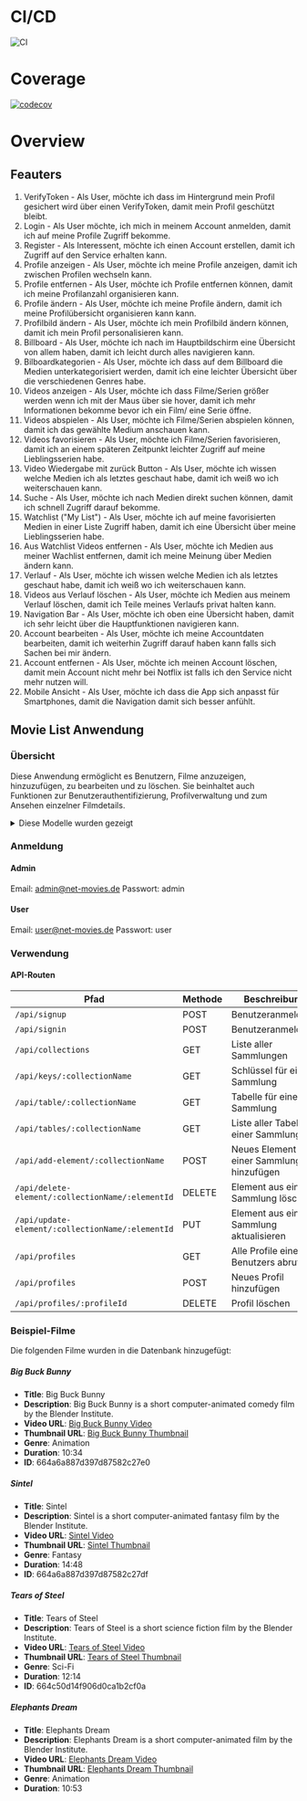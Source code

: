 # CI/CD

![CI](https://github.com/91doim1bif/IPR2/workflows/CI/CD%20Pipeline/badge.svg)

# Coverage

[![codecov](https://codecov.io/gh/91doim1bif/IPR2/graph/badge.svg?token=EDD7EI62T4)](https://codecov.io/gh/91doim1bif/IPR2)

# Overview

## Feauters

1. VerifyToken - Als User, möchte ich dass im Hintergrund mein Profil gesichert wird über einen VerifyToken, damit mein Profil geschützt bleibt.
2. Login - Als User möchte, ich mich in meinem Account anmelden, damit ich auf meine Profile Zugriff bekomme.
3. Register - Als Interessent, möchte ich einen Account erstellen, damit ich Zugriff auf den Service erhalten kann.
4. Profile anzeigen - Als User, möchte ich meine Profile anzeigen, damit ich zwischen Profilen wechseln kann.
5. Profile entfernen - Als User, möchte ich Profile entfernen können, damit ich meine Profilanzahl organisieren kann.
6. Profile ändern - Als User, möchte ich meine Profile ändern, damit ich meine Profilübersicht organisieren kann kann.
7. Profilbild ändern - Als User, möchte ich mein Profilbild ändern können, damit ich mein Profil personalisieren kann.
8. Billboard - Als User, möchte ich nach im Hauptbildschirm eine Übersicht von allem haben, damit ich leicht durch alles navigieren kann.
9. Bilboardkategorien - Als User, möchte ich dass auf dem Billboard die Medien unterkategorisiert werden, damit ich eine leichter Übersicht über die verschiedenen Genres habe.
10. Videos anzeigen - Als User, möchte ich dass Filme/Serien größer werden wenn ich mit der Maus über sie hover, damit ich mehr Informationen bekomme bevor ich ein Film/ eine Serie öffne.
11. Videos abspielen - Als User, möchte ich Filme/Serien abspielen können, damit ich das gewählte Medium anschauen kann.
12. Videos favorisieren - Als User, möchte ich Filme/Serien favorisieren, damit ich an einem späteren Zeitpunkt leichter Zugriff auf meine Lieblingsserien habe.
13. Video Wiedergabe mit zurück Button - Als User, möchte ich wissen welche Medien ich als letztes geschaut habe, damit ich weiß wo ich weiterschauen kann.
14. Suche - Als User, möchte ich nach Medien direkt suchen können, damit ich schnell Zugriff darauf bekomme.
15. Watchlist ("My List") - Als User, möchte ich auf meine favorisierten Medien in einer Liste Zugriff haben, damit ich eine Übersicht über meine Lieblingsserien habe.
16. Aus Watchlist Videos entfernen - Als User, möchte ich Medien aus meiner Wachlist entfernen, damit ich meine Meinung über Medien ändern kann.
17. Verlauf - Als User, möchte ich wissen welche Medien ich als letztes geschaut habe, damit ich weiß wo ich weiterschauen kann.
18. Videos aus Verlauf löschen - Als User, möchte ich Medien aus meinem Verlauf löschen, damit ich Teile meines Verlaufs privat halten kann.
19. Navigation Bar - Als User, möchte ich oben eine Übersicht haben, damit ich sehr leicht über die Hauptfunktionen navigieren kann.
20. Account bearbeiten - Als User, möchte ich meine Accountdaten bearbeiten, damit ich weiterhin Zugriff darauf haben kann falls sich Sachen bei mir ändern.
21. Account entfernen - Als User, möchte ich meinen Account löschen, damit mein Account nicht mehr bei Notflix ist falls ich den Service nicht mehr nutzen will.
22. Mobile Ansicht - Als User, möchte ich dass die App sich anpasst für Smartphones, damit die Navigation damit sich besser anfühlt.

## Movie List Anwendung

### Übersicht

Diese Anwendung ermöglicht es Benutzern, Filme anzuzeigen, hinzuzufügen, zu bearbeiten und zu löschen. Sie beinhaltet auch Funktionen zur Benutzerauthentifizierung, Profilverwaltung und zum Ansehen einzelner Filmdetails.

<details>
  <summary>Diese Modelle wurden gezeigt</summary>

(Die Modelle können noch angepasst werden)

#### Account

| Feld              | Typ                 | Beschreibung                                |
| ----------------- | ------------------- | ------------------------------------------- |
| \_id              | String              | Eindeutige Kennung des Kontos               |
| userId            | ObjectId (Referenz) | Die ID des Benutzers, dem das Konto gehört  |
| type              | String              | Art des Kontos (z.B. 'Facebook', 'Google')  |
| provider          | String              | Anbieter des Kontos (z.B. 'OAuth2')         |
| providerAccountId | String              | Eindeutige Kennung des Kontos beim Anbieter |
| refresh_token     | String              | Aktualisierungstoken für das Konto          |
| access_token      | String              | Zugriffstoken für das Konto                 |
| expires_at        | Number              | Ablaufdatum des Tokens                      |
| token_type        | String              | Typ des Tokens (z.B. 'Bearer')              |
| scope             | String              | Bereich des Zugriffs                        |
| id_token          | String              | Token zur Identifizierung                   |
| session_state     | String              | Zustand der Sitzung                         |

#### VerificationToken

| Feld       | Typ    | Beschreibung                                |
| ---------- | ------ | ------------------------------------------- |
| \_id       | String | Eindeutige Kennung des Verifizierungstokens |
| identifier | String | Bezeichner für die Verifizierung            |
| token      | String | Token zur Verifizierung                     |
| expires    | Date   | Ablaufdatum des Tokens                      |

#### Movie

| Feld         | Typ    | Beschreibung                                  |
| ------------ | ------ | --------------------------------------------- |
| \_id         | String | Eindeutige Kennung des Films                  |
| title        | String | Titel des Films                               |
| description  | String | Beschreibung des Films                        |
| videoUrl     | String | URL zum Video des Films                       |
| thumbnailUrl | String | URL zum Thumbnail-Bild des Films              |
| genre        | String | Genre des Films                               |
| duration     | String | Dauer des Films (z.B. '2 Stunden 30 Minuten') |

#### User

| Feld               | Typ                            | Beschreibung                        |
| ------------------ | ------------------------------ | ----------------------------------- |
| \_id               | String                         | Eindeutige Kennung des Benutzers    |
| name               | String                         | Name des Benutzers                  |
| image              | String                         | URL zum Profilbild des Benutzers    |
| email              | String                         | E-Mail-Adresse des Benutzers        |
| emailVerified      | Date                           | Datum der E-Mail-Verifizierung      |
| password           | String                         | Passwort des Benutzers              |
| createdAt          | Date                           | Erstellungsdatum des Benutzerkontos |
| updatedAt          | Date                           | Datum der letzten Aktualisierung    |
| favoriteIds        | Array von ObjectId             | IDs der favorisierten Filme         |
| verificationTokens | Array von Verifizierungstokens | Liste der Verifizierungstokens      |
| accounts           | Array von Accounts             | Liste der Benutzerkonten            |

</details>

### Anmeldung

#### Admin

Email: admin@net-movies.de
Passwort: admin

#### User

Email: user@net-movies.de
Passwort: user

### Verwendung

#### API-Routen

| Pfad                                             | Methode | Beschreibung                               |
| ------------------------------------------------ | ------- | ------------------------------------------ |
| `/api/signup`                                    | POST    | Benutzeranmeldung                          |
| `/api/signin`                                    | POST    | Benutzeranmeldung                          |
| `/api/collections`                               | GET     | Liste aller Sammlungen                     |
| `/api/keys/:collectionName`                      | GET     | Schlüssel für eine Sammlung                |
| `/api/table/:collectionName`                     | GET     | Tabelle für eine Sammlung                  |
| `/api/tables/:collectionName`                    | GET     | Liste aller Tabellen einer Sammlung        |
| `/api/add-element/:collectionName`               | POST    | Neues Element zu einer Sammlung hinzufügen |
| `/api/delete-element/:collectionName/:elementId` | DELETE  | Element aus einer Sammlung löschen         |
| `/api/update-element/:collectionName/:elementId` | PUT     | Element aus einer Sammlung aktualisieren   |
| `/api/profiles`                                  | GET     | Alle Profile eines Benutzers abrufen       |
| `/api/profiles`                                  | POST    | Neues Profil hinzufügen                    |
| `/api/profiles/:profileId`                       | DELETE  | Profil löschen                             |

### Beispiel-Filme

Die folgenden Filme wurden in die Datenbank hinzugefügt:

##### Big Buck Bunny

- **Title**: Big Buck Bunny
- **Description**: Big Buck Bunny is a short computer-animated comedy film by the Blender Institute.
- **Video URL**: [Big Buck Bunny Video](http://distribution.bbb3d.renderfarming.net/video/mp4/bbb_sunflower_1080p_60fps_normal.mp4)
- **Thumbnail URL**: [Big Buck Bunny Thumbnail](https://peach.blender.org/wp-content/uploads/title_anouncement.jpg?x11217)
- **Genre**: Animation
- **Duration**: 10:34
- **ID**: 664a6a887d397d87582c27e0

##### Sintel

- **Title**: Sintel
- **Description**: Sintel is a short computer-animated fantasy film by the Blender Institute.
- **Video URL**: [Sintel Video](https://archive.org/download/Sintel/sintel-2048-surround.mp4)
- **Thumbnail URL**: [Sintel Thumbnail](https://ddz4ak4pa3d19.cloudfront.net/cache/cb/6d/cb6dd0a5f551eec35f896…)
- **Genre**: Fantasy
- **Duration**: 14:48
- **ID**: 664a6a887d397d87582c27df

##### Tears of Steel

- **Title**: Tears of Steel
- **Description**: Tears of Steel is a short science fiction film by the Blender Institute.
- **Video URL**: [Tears of Steel Video](https://archive.org/download/tearsofsteel_202010/TEARSOFSTEEL.mp4)
- **Thumbnail URL**: [Tears of Steel Thumbnail](https://m.media-amazon.com/images/M/MV5BNzNiMDUxYmItMzkyMS00MzlmLWJlNWYtYmUyMmFkZDE4MjExXkEyXkFqcGdeQXVyNjMxMTk1NTM@._V1_.jpg)
- **Genre**: Sci-Fi
- **Duration**: 12:14
- **ID**: 664c50d14f906d0ca1b2cf0a

##### Elephants Dream

- **Title**: Elephants Dream
- **Description**: Elephants Dream is a short computer-animated film by the Blender Institute.
- **Video URL**: [Elephants Dream Video](https://www.youtube.com/embed/ePVe9FzuFfQ)
- **Thumbnail URL**: [Elephants Dream Thumbnail](https://upload.wikimedia.org/wikipedia/commons/f/fd/Elephants_Dream_Emo_Proog_s6.jpg)
- **Genre**: Animation
- **Duration**: 10:53
